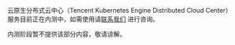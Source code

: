 

云原生分布式云中心（Tencent Kubernetes Engine Distributed Cloud Center）服务目前正在内测中，如需使用请[联系我们](https://intl.cloud.tencent.com/document/product/1144/45552) 进行咨询。

内测阶段暂不提供该部分内容，敬请谅解。
